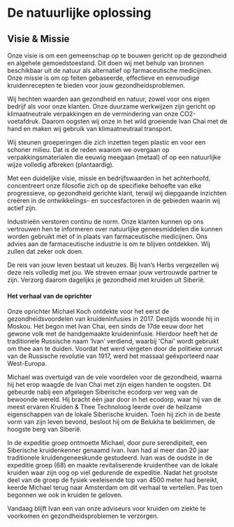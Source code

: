 # De natuurlijke oplossing

<!-- IMAGE: https://cdn.shopify.com/s/files/1/0104/9385/3743/files/Default_logo_without_tagline-01_480x480.png?v=1568964750 -->

## Visie & Missie

Onze visie is om een gemeenschap op te bouwen gericht op de gezondheid en algehele gemoedstoestand. Dit doen wij met behulp van bronnen beschikbaar uit de natuur als alternatief op farmaceutische medicijnen. Onze missie is om op feiten gebaseerde, effectieve en eenvoudige kruidenrecepten te bieden voor jouw gezondheidsproblemen.

Wij hechten waarden aan gezondheid en natuur, zowel voor ons eigen bedrijf als voor onze klanten. Onze duurzame werkwijzen zijn gericht op klimaatneutrale verpakkingen en de vermindering van onze CO2-voetafdruk. Daarom oogsten wij onze in het wild groeiende Ivan Chai met de hand en maken wij gebruik van klimaatneutraal transport.

Wij steunen groeperingen die zich inzetten tegen plastic en voor een schoner milieu. Dat is de reden waarom we overgaan op verpakkingsmaterialen die eeuwig meegaan (metaal) of op een natuurlijke wijze volledig afbreken (plantaardig).

Met een duidelijke visie, missie en bedrijfswaarden in het achterhoofd, concentreert onze filosofie zich op de specifieke behoefte van elke progressieve, op gezondheid gerichte klant, terwijl wij diepgaande inzichten creëren in de ontwikkelings- en succesfactoren in de gebieden waarin wij actief zijn.

Industrieën verstoren continu de norm. Onze klanten kunnen op ons vertrouwen hen te informeren over natuurlijke geneesmiddelen die kunnen worden gebruikt met of in plaats van farmaceutische medicijnen. Ons advies aan de farmaceutische industrie is om te blijven ontdekken. Wij zullen dat zeker ook doen.

De reis van jouw leven bestaat uit keuzes. Bij Ivan’s Herbs vergezellen wij deze reis volledig met jou. We streven ernaar jouw vertrouwde partner te zijn. Verzorg daarom dagelijks je gezondheid met kruiden uit Siberië.

<!-- IMAGE: https://cdn.shopify.com/s/files/1/0104/9385/3743/files/small_file_480x480.jpg?v=1569845099 -->

#### Het verhaal van de oprichter

Onze oprichter Michael Koch ontdekte voor het eerst de gezondheidsvoordelen van kruideninfusies in 2017. Destijds woonde hij in Moskou. Het begon met Ivan Chai, een sinds de 17de eeuw door het gewone volk met de handgemaakte kruideninfusie. Hierdoor heeft het de traditionele Russische naam ‘Ivan’ verdiend, waarbij 'Chai' wordt gebruikt om thee aan te duiden. Voordat het werd vergeten door de politieke onrust van de Russische revolutie van 1917, werd het massaal geëxporteerd naar West-Europa.

Michael was overtuigd van de vele voordelen voor de gezondheid, waarna hij het erop waagde de Ivan Chai met zijn eigen handen te oogsten. Dit gebeurde nabij een afgelegen Siberische ecodorp ver weg van de bewoonde wereld. Hij bracht één jaar door in het ecodorp, waar hij van de meest ervaren Kruiden & Thee Technoloog leerde over de heilzame eigenschappen van de lokale Siberische kruiden. Toen hij zich in de beste vorm van zijn leven bevond, besloot hij om de Belukha te beklimmen, de hoogste berg van Siberië.

<!-- IMAGE: https://cdn.shopify.com/s/files/1/0104/9385/3743/files/Founder_-_providing_healthbenefits_fromnature_1.1_1_480x480.jpg?v=1568966027 -->

In de expeditie groep ontmoette Michael, door pure serendipiteit, een Siberische kruidenkenner genaamd Ivan. Ivan had al meer dan 20 jaar traditionele kruidengeneeskunde gestudeerd. Ivan was de oudste in de expeditie groep (68) en maakte revitaliserende kruidenthee van de lokale kruiden waar zijn oog op viel gedurende de expeditie. Nadat het grootste deel van de groep de fysiek veeleisende top van 4500 meter had bereikt, keerde Michael terug naar Amsterdam om dit verhaal te vertellen. Pas toen begonnen we ook in kruiden te geloven.

Vandaag blijft Ivan een van onze adviseurs voor kruiden om ziekte te voorkomen en gezondheidsproblemen te verzorgen.
